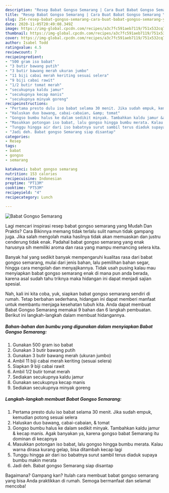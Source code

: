 ```yaml
---
description: "Resep Babat Gongso Semarang | Cara Buat Babat Gongso Semarang Yang Sempurna"
title: "Resep Babat Gongso Semarang | Cara Buat Babat Gongso Semarang Yang Sempurna"
slug: 254-resep-babat-gongso-semarang-cara-buat-babat-gongso-semarang-yang-sempurna
date: 2020-11-05T20:49:08.349Z
image: https://img-global.cpcdn.com/recipes/a3c7fc591aeb7119/751x532cq70/babat-gongso-semarang-foto-resep-utama.jpg
thumbnail: https://img-global.cpcdn.com/recipes/a3c7fc591aeb7119/751x532cq70/babat-gongso-semarang-foto-resep-utama.jpg
cover: https://img-global.cpcdn.com/recipes/a3c7fc591aeb7119/751x532cq70/babat-gongso-semarang-foto-resep-utama.jpg
author: Isabel Todd
ratingvalue: 4.5
reviewcount: 7
recipeingredient:
- "500 gram iso babat"
- "3 butir bawang putih"
- "3 butir bawang merah ukuran jumbo"
- "11 biji cabai merah keriting sesuai selera"
- "9 biji cabai rawit"
- "1/2 butir tomat merah"
- "secukupnya kaldu jamur"
- "secukupnya kecap manis"
- "secukupnya minyak goreng"
recipeinstructions:
- "Pertama presto dulu iso babat selama 30 menit. Jika sudah empuk, kemudian potong sesuai selera"
- "Haluskan duo bawang, cabai-cabaian, &amp; tomat"
- "Gongso bumbu halus ke dalam sedikit minyak. Tambahkan kaldu jamur &amp; kecap manis. Agak banyakan ya, karena gongso babat Semarang itu dominan di kecapnya"
- "Masukkan potongan iso babat, lalu gongso hingga bumbu merata. Kalau warna dirasa kurang gelap, bisa ditambah kecap lagi"
- "Tunggu hingga air dari iso babatnya surut sambil terus diaduk supaya bumbu makin merata"
- "Jadi deh. Babat gongso Semarang siap disantap"
categories:
- Resep
tags:
- babat
- gongso
- semarang

katakunci: babat gongso semarang 
nutrition: 153 calories
recipecuisine: Indonesian
preptime: "PT13M"
cooktime: "PT53M"
recipeyield: "4"
recipecategory: Lunch

---
```



![Babat Gongso Semarang](https://img-global.cpcdn.com/recipes/a3c7fc591aeb7119/751x532cq70/babat-gongso-semarang-foto-resep-utama.jpg)

Lagi mencari inspirasi resep babat gongso semarang yang Mudah Dan Praktis? Cara Bikinnya memang tidak terlalu sulit namun tidak gampang juga. Jika salah mengolah maka hasilnya tidak akan memuaskan dan justru cenderung tidak enak. Padahal babat gongso semarang yang enak harusnya sih memiliki aroma dan rasa yang mampu memancing selera kita.

Banyak hal yang sedikit banyak mempengaruhi kualitas rasa dari babat gongso semarang, mulai dari jenis bahan, lalu pemilihan bahan segar, hingga cara mengolah dan menyajikannya. Tidak usah pusing kalau mau menyiapkan babat gongso semarang enak di mana pun anda berada, karena asal sudah tahu triknya maka hidangan ini dapat menjadi sajian spesial.




Nah, kali ini kita coba, yuk, siapkan babat gongso semarang sendiri di rumah. Tetap berbahan sederhana, hidangan ini dapat memberi manfaat untuk membantu menjaga kesehatan tubuh kita. Anda dapat membuat Babat Gongso Semarang memakai 9 bahan dan 6 langkah pembuatan. Berikut ini langkah-langkah dalam membuat hidangannya.

<!--inarticleads1-->

##### Bahan-bahan dan bumbu yang digunakan dalam menyiapkan Babat Gongso Semarang:

1. Gunakan 500 gram iso babat
1. Gunakan 3 butir bawang putih
1. Gunakan 3 butir bawang merah (ukuran jumbo)
1. Ambil 11 biji cabai merah keriting (sesuai selera)
1. Siapkan 9 biji cabai rawit
1. Ambil 1/2 butir tomat merah
1. Sediakan secukupnya kaldu jamur
1. Gunakan secukupnya kecap manis
1. Sediakan secukupnya minyak goreng




<!--inarticleads2-->

##### Langkah-langkah membuat Babat Gongso Semarang:

1. Pertama presto dulu iso babat selama 30 menit. Jika sudah empuk, kemudian potong sesuai selera
1. Haluskan duo bawang, cabai-cabaian, &amp; tomat
1. Gongso bumbu halus ke dalam sedikit minyak. Tambahkan kaldu jamur &amp; kecap manis. Agak banyakan ya, karena gongso babat Semarang itu dominan di kecapnya
1. Masukkan potongan iso babat, lalu gongso hingga bumbu merata. Kalau warna dirasa kurang gelap, bisa ditambah kecap lagi
1. Tunggu hingga air dari iso babatnya surut sambil terus diaduk supaya bumbu makin merata
1. Jadi deh. Babat gongso Semarang siap disantap




Bagaimana? Gampang kan? Itulah cara membuat babat gongso semarang yang bisa Anda praktikkan di rumah. Semoga bermanfaat dan selamat mencoba!

